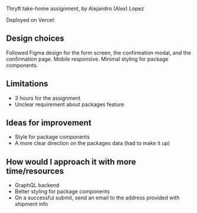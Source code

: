 Thryft take-home assignment, by Alejandro (Alex) Lopez

Deployed on Vercel:

## Design choices

Followed Figma design for the form screen, the confirmation modal, and the confirmation page. Mobile responsive. Minimal styling for package components.

## Limitations

- 3 hours for the assignment
- Unclear requirement about packages feature

## Ideas for improvement

- Style for package components
- A more clear direction on the packages data (had to make it up)

## How would I approach it with more time/resources

- GraphQL backend
- Better styling for package components
- On a successful submit, send an email to the address provided with shipment info

